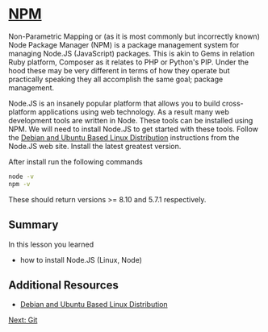 # [NPM](https://www.npmjs.com/)

Non-Parametric Mapping or (as it is most commonly but incorrectly known) Node Package Manager (NPM) is a package management system for managing Node.JS (JavaScript) packages. This is akin to Gems in relation Ruby platform, Composer as it relates to PHP or Python's PIP. Under the hood these may be very different in terms of how they operate but practically speaking they all accomplish the same goal; package management.

Node.JS is an insanely popular platform that allows you to build cross-platform applications using web technology. As a result many web development tools are written in Node. These tools can be installed using NPM. We will need to install Node.JS to get started with these tools. Follow the [Debian and Ubuntu Based Linux Distribution](https://nodejs.org/en/download/package-manager/#debian-and-ubuntu-based-linux-distributions) instructions from the Node.JS web site. Install the latest greatest version.

After install run the following commands
```sh
node -v
npm -v
```

These should return versions >= 8.10 and 5.7.1 respectively.

## Summary
In this lesson you learned
* how to install Node.JS (Linux, Node)

## Additional Resources
* [Debian and Ubuntu Based Linux Distribution](https://nodejs.org/en/download/package-manager/#debian-and-ubuntu-based-linux-distributions)

[Next: Git](07-Git.md)
